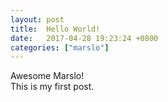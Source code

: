```yaml
---
layout: post
title:  Hello World!
date:   2017-04-28 19:23:24 +0800
categories: ["marslo"]
---
```


Awesome Marslo! <br>
This is my first post.
